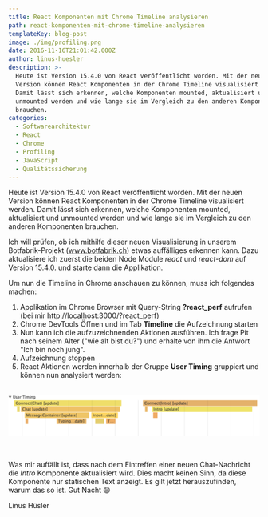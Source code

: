 ```yaml
---
title: React Komponenten mit Chrome Timeline analysieren
path: react-komponenten-mit-chrome-timeline-analysieren
templateKey: blog-post
image: ./img/profiling.png
date: 2016-11-16T21:01:42.000Z
author: linus-huesler
description: >-
  Heute ist Version 15.4.0 von React veröffentlicht worden. Mit der neuen
  Version können React Komponenten in der Chrome Timeline visualisiert werden.
  Damit lässt sich erkennen, welche Komponenten mounted, aktualisiert und
  unmounted werden und wie lange sie im Vergleich zu den anderen Komponenten
  brauchen.
categories:
  - Softwarearchitektur
  - React
  - Chrome
  - Profiling
  - JavaScript
  - Qualitätssicherung
---
```


Heute ist Version 15.4.0 von React veröffentlicht worden. Mit der neuen Version können React Komponenten in der Chrome Timeline visualisiert werden. Damit lässt sich erkennen, welche Komponenten mounted, aktualisiert und unmounted werden und wie lange sie im Vergleich zu den anderen Komponenten brauchen.

Ich will prüfen, ob ich mithilfe dieser neuen Visualisierung in unserem Botfabrik-Projekt (<a href="http://www.botfabrik.ch" target="_blank" rel="noopener">www.botfabrik.ch</a>) etwas auffälliges erkennen kann. Dazu aktualisiere ich zuerst die beiden Node Module <em>react</em> und <em>react-dom</em> auf Version 15.4.0. und starte dann die Applikation.

Um nun die Timeline in Chrome anschauen zu können, muss ich folgendes machen:

<ol>
 	<li>Applikation im Chrome Browser mit Query-String <strong>?react_perf</strong> aufrufen (bei mir http://localhost:3000/?react_perf)</li>
 	<li>Chrome DevTools Öffnen und im Tab <strong>Timeline</strong> die Aufzeichnung starten</li>
 	<li>Nun kann ich die aufzuzeichnenden Aktionen ausführen. Ich frage Pit nach seinem Alter ("wie alt bist du?") und erhalte von ihm die Antwort "Ich bin noch jung".</li>
 	<li>Aufzeichnung stoppen</li>
 	<li>React Aktionen werden innerhalb der Gruppe <strong>User Timing</strong> gruppiert und können nun analysiert werden:</li>
</ol>
&nbsp;

<img src="img/react-profiling.png" alt="react-profiling"  />

&nbsp;

Was mir auffällt ist, dass nach dem Eintreffen einer neuen Chat-Nachricht die <em>Intro</em> Komponente aktualisiert wird. Dies macht keinen Sinn, da diese Komponente nur statischen Text anzeigt. Es gilt jetzt herauszufinden, warum das so ist. Gut Nacht :smile:

Linus Hüsler
